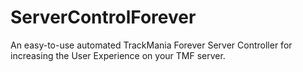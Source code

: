 # ServerControlForever
An easy-to-use automated TrackMania Forever Server Controller for increasing the User Experience on your TMF server.

